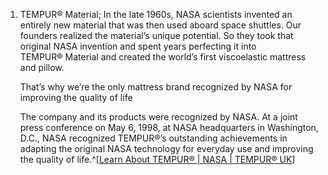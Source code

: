 1. TEMPUR® Material; In the late 1960s, NASA scientists invented an entirely new material that was then used aboard space shuttles. Our founders realized the material’s unique potential. So they took that original NASA invention and spent years perfecting it into TEMPUR® Material and created the world’s first viscoelastic mattress and pillow.
   
   That’s why we’re the only mattress brand recognized by NASA for improving the quality of life
   
   The company and its products were recognized by NASA. At a joint press conference on May 6, 1998, at NASA headquarters in Washington, D.C., NASA recognized TEMPUR®’s outstanding achievements in adapting the original NASA technology for everyday use and improving the quality of life.^[[Learn About TEMPUR® | NASA | TEMPUR® UK](https://uk.tempur.com/brand-page.html)]